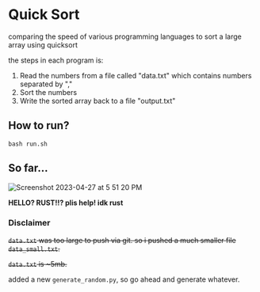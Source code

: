# Quick Sort

comparing the speed of various programming languages to sort a large array using quicksort

the steps in each program is:

1. Read the numbers from a file called "data.txt" which contains numbers separated by ","
2. Sort the numbers
3. Write the sorted array back to a file "output.txt"

## How to run?

```
bash run.sh
```

## So far...
![Screenshot 2023-04-27 at 5 51 20 PM](https://user-images.githubusercontent.com/57380806/234861389-8fb08d60-a1a1-4cbe-b3c5-23c59c84c6b6.png)

**HELLO? RUST!!? plis help! idk rust**

### Disclaimer
~~`data.txt` was too large to push via git. so i pushed a much smaller file `data_small.txt`.~~

~~`data.txt` is \~5mb.~~

added a new `generate_random.py`, so go ahead and generate whatever.
